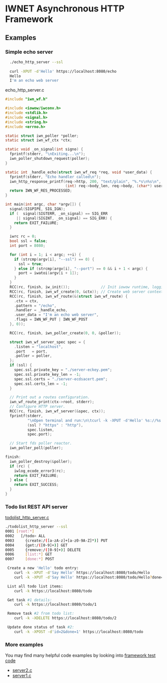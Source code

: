 # IWNET Asynchronous HTTP Framework

## Examples
### Simple echo server

```sh
  ./echo_http_server --ssl
 
  curl -XPUT -d'Hello' https://localhost:8080/echo
  Hello
  I'm an echo web server
```

echo_http_server.c

```c
#include "iwn_wf.h"

#include <iowow/iwconv.h>
#include <stdlib.h>
#include <signal.h>
#include <string.h>
#include <errno.h>

static struct iwn_poller *poller;
static struct iwn_wf_ctx *ctx;

static void _on_signal(int signo) {
  fprintf(stderr, "\nExiting...\n");
  iwn_poller_shutdown_request(poller);
}

static int _handle_echo(struct iwn_wf_req *req, void *user_data) {
  fprintf(stderr, "Echo handler called\n");
  iwn_http_response_printf(req->http, 200, "text/plain", "%.*s\n%s\n",
                           (int) req->body_len, req->body, (char*) user_data);
  return IWN_WF_RES_PROCESSED;
}

int main(int argc, char *argv[]) {
  signal(SIGPIPE, SIG_IGN);
  if (  signal(SIGTERM, _on_signal) == SIG_ERR
     || signal(SIGINT, _on_signal) == SIG_ERR) {
    return EXIT_FAILURE;
  }

  iwrc rc = 0;
  bool ssl = false;
  int port = 8080;

  for (int i = 1; i < argc; ++i) {
    if (strcmp(argv[i], "--ssl") == 0) {
      ssl = true;
    } else if (strcmp(argv[i], "--port") == 0 && i + 1 < argc) {
      port = iwatoi(argv[i + 1]);
    }
  }
  RCC(rc, finish, iw_init());              // Init iowow runtime, logging, etc..
  RCC(rc, finish, iwn_wf_create(0, &ctx)); // Create web server context
  RCC(rc, finish, iwn_wf_route(&(struct iwn_wf_route) {
    .ctx = ctx,
    .pattern = "/echo",
    .handler = _handle_echo,
    .user_data = "I'm an echo web server",
    .flags = IWN_WF_PUT | IWN_WF_POST
  }, 0));

  RCC(rc, finish, iwn_poller_create(0, 0, &poller));

  struct iwn_wf_server_spec spec = {
    .listen = "localhost",
    .port   = port,
    .poller = poller,
  };
  if (ssl) {
    spec.ssl.private_key = "./server-eckey.pem";
    spec.ssl.private_key_len = -1;
    spec.ssl.certs = "./server-ecdsacert.pem";
    spec.ssl.certs_len = -1;
  }

  // Print out a routes configuration.
  iwn_wf_route_print(ctx->root, stderr);
  // Configure HTTP server.
  RCC(rc, finish, iwn_wf_server(&spec, ctx));
  fprintf(stderr,
          "\nOpen terminal and run:\n\tcurl -k -XPUT -d'Hello' %s://%s:%d\n",
          (ssl ? "https" : "http"),
          spec.listen,
          spec.port);

  // Start fds poller reactor.
  iwn_poller_poll(poller);

finish:
  iwn_poller_destroy(&poller);
  if (rc) {
    iwlog_ecode_error3(rc);
    return EXIT_FAILURE;
  } else {
    return EXIT_SUCCESS;
  }
}
```

### Todo list REST API server

[todolist_http_server.c](https://github.com/Softmotions/iwnet/tree/master/src/http/examples/todolist_http_server.c)

```sh
./todolist_http_server --ssl
0001 [root:*] 
0002   [/todo> ALL
0003     {create:/([a-zA-z]+[a-z0-9A-Z]*)] PUT
0004     {get:/([0-9]+)] GET
0005     {remove:/([0-9]+)] DELETE
0006     [list:*] GET
0007     [done:*] POST

 Create a new 'Hello' todo entry:
	curl -k -XPUT -d'Say Hello' https://localhost:8080/todo/Hello
	curl -k -XPUT -d'Say Hello' https://localhost:8080/todo/Hello?done=1

 List all todo list items:
	curl -k https://localhost:8080/todo

 Get task #1 details:
	curl -k https://localhost:8080/todo/1

 Remove task #2 from todo list:
	curl -k -XDELETE https://localhost:8080/todo/2

 Update done status of task #2:
	curl -k -XPOST -d'id=2&done=1' https://localhost:8080/todo
```

### More examples 

You may find many helpful code examples by looking into 
[framework test code](./tests)

* [server2.c](https://github.com/Softmotions/iwnet/tree/master/src/http/tests/server2.c)
* [server1.c](https://github.com/Softmotions/iwnet/tree/master/src/http/tests/server1.c)

